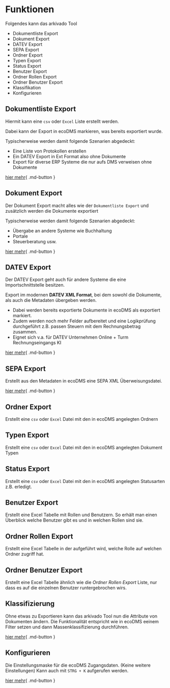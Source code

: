 # Funktionen

Folgendes kann das arkivado Tool

- Dokumentliste Export
- Dokument Export
- DATEV Export
- SEPA Export
- Ordner Export
- Typen Export
- Status Export
- Benutzer Export
- Ordner Rollen Export
- Ordner Benutzer Export
- Klassifikation 
- Konfigurieren

## Dokumentliste Export
Hiermit kann eine ```csv``` oder ```Excel``` Liste erstellt werden. 

Dabei kann der Export in ecoDMS markieren, was bereits exportiert wurde. 

Typischerweise werden damit folgende Szenarien abgedeckt:

- Eine Liste von Protokollen erstellen
- Ein DATEV Export in Ext Format also ohne Dokumente
- Export für diverse ERP Systeme die nur aufs DMS verweisen ohne Dokumente

[hier mehr](<../3. Konfiguration/003config_doclist.md>){ .md-button }
  


## Dokument Export
Der Dokument Export macht alles wie der  ```Dokumentliste Export``` und zusätzlich werden die Dokumente exportiert

Typischerweise werden damit folgende Szenarien abgedeckt:

- Übergabe an andere Systeme wie Buchhaltung
- Portale
- Steuerberatung usw.

[hier mehr](<../3. Konfiguration/004config_docexport.md>){ .md-button }


## DATEV Export
Der DATEV Export geht auch für andere Systeme die eine Importschnittstelle besitzen. 

Export im modernen **DATEV XML Format**, bei dem sowohl die Dokumente, als auch die Metadaten übergeben werden.

- Dabei werden bereits exportierte Dokumente in ecoDMS als exportiert markiert. 
- Zudem werden noch mehr Felder aufbereitet und eine Logikprüfung durchgeführt z.B. passen Steuern mit dem Rechnungsbetrag zusammen.
- Eignet sich v.a. für DATEV Unternehmen Online  + Turm Rechnungseingangs KI

[hier mehr](<../3. Konfiguration/005config_datevexport.md>){ .md-button }


## SEPA Export 

Erstellt aus den Metadaten in ecoDMS eine SEPA XML Überweisungsdatei.

[hier mehr](<../3. Konfiguration/006config_sepaexport.md>){ .md-button }

## Ordner Export 

Erstellt eine ```csv``` oder ```Excel``` Datei mit den in ecoDMS angelegten Ordnern 


## Typen Export
Erstellt eine ```csv``` oder ```Excel``` Datei mit den in ecoDMS angelegten Dokument Typen

## Status Export 
Erstellt eine ```csv``` oder ```Excel``` Datei mit den in ecoDMS angelegten Statusarten z.B. erledigt. 

## Benutzer Export
Erstellt eine Excel Tabelle mit Rollen und Benutzern. So erhält man einen Überblick welche Benutzer gibt es und in welchen Rollen sind sie. 

## Ordner Rollen Export
Erstellt eine Excel Tabelle in der aufgeführt wird, welche Rolle auf welchen Ordner zugriff hat.

## Ordner Benutzer Export
Erstellt eine Excel Tabelle ähnlich wie die *Ordner Rollen Export* Liste, nur dass es auf die einzelnen Benutzer runtergebrochen wirs. 

## Klassifizierung

Ohne etwas zu Exportieren kann das arkivado Tool nun die Attribute von Dokumenten ändern. 
Die Funktionalität entspricht wie in ecoDMS eeinem Filter setzen und dann Massenklassifizierung durchführen. 

[hier mehr](<../3. Konfiguration/007config_klassifizierung.md>){ .md-button } 

## Konfigurieren
Die Einstellungsmaske für die ecoDMS Zugangsdaten. (Keine weitere  Einstellungen)
Kann auch mit ``` STRG + K ``` aufgerufen werden.

[hier mehr](<../5. Wissenswertes/FAQ/EcoDMS Zugangangsdaten ändern.md>){ .md-button }
